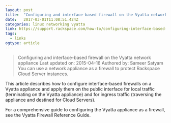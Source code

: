 ```yaml
---
layout: post 
title:  "Configuring and interface-based firewall on the Vyatta network appliance" 
date:   2017-03-01T11:08:51.424Z 
categories: linux networking vyatta
link: https://support.rackspace.com/how-to/configuring-interface-based-firewall-on-the-vyatta-network-appliance/ 
tags:
  - links
ogtype: article 
---
```


> Configuring and interface-based firewall on the Vyatta network appliance
Last updated on: 2015-04-16 Authored by: Sameer Satyam
You can use a network appliance as a firewall to protect Rackspace Cloud Server instances.

This article describes how to configure interface-based firewalls on a Vyatta appliance and apply them on the public interface for local traffic (terminating on the Vyatta appliance) and for ingress traffic (traversing the appliance and destined for Cloud Servers).

For a comprehensive guide to configuring the Vyatta appliance as a firewall, see the Vyatta Firewall Reference Guide.